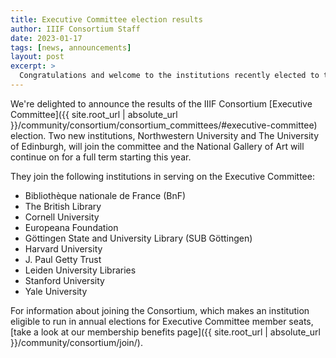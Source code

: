 ```yaml
---
title: Executive Committee election results
author: IIIF Consortium Staff
date: 2023-01-17
tags: [news, announcements]
layout: post
excerpt: >
  Congratulations and welcome to the institutions recently elected to the Executive Committee.
---
```



We're delighted to announce the results of the IIIF Consortium [Executive Committee]({{ site.root_url | absolute_url }}/community/consortium/consortium_committees/#executive-committee) election. Two new institutions, Northwestern University and The University of Edinburgh, will join the committee and the National Gallery of Art will continue on for a full term starting this year.

They join the following institutions in serving on the Executive Committee:

- Bibliothèque nationale de France (BnF)
- The British Library
- Cornell University
- Europeana Foundation
- Göttingen State and University Library (SUB Göttingen)
- Harvard University
- J. Paul Getty Trust
- Leiden University Libraries
- Stanford University
- Yale University

For information about joining the Consortium, which makes an institution eligible to run in annual elections for Executive Committee member seats, [take a look at our membership benefits page]({{ site.root_url | absolute_url }}/community/consortium/join/).